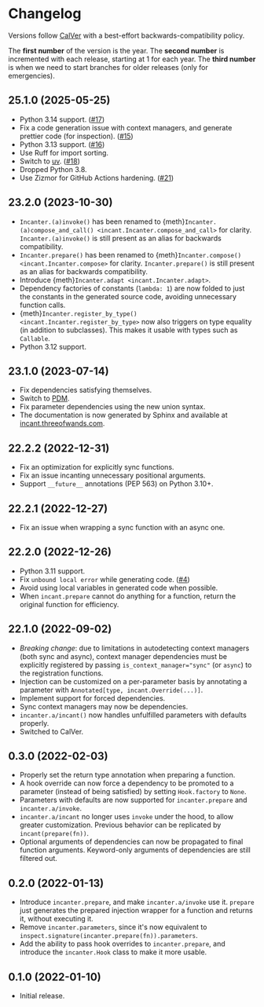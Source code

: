 # Changelog

Versions follow [CalVer](https://calver.org) with a best-effort backwards-compatibility policy.

The **first number** of the version is the year.
The **second number** is incremented with each release, starting at 1 for each year.
The **third number** is when we need to start branches for older releases (only for emergencies).

## 25.1.0 (2025-05-25)

- Python 3.14 support.
  ([#17](https://github.com/Tinche/incant/pull/17))
- Fix a code generation issue with context managers, and generate prettier code (for inspection).
  ([#15](https://github.com/Tinche/incant/pull/15))
- Python 3.13 support.
  ([#16](https://github.com/Tinche/incant/pull/16))
- Use Ruff for import sorting.
- Switch to [uv](https://docs.astral.sh/uv/).
  ([#18](https://github.com/Tinche/incant/pull/18))
- Dropped Python 3.8.
- Use Zizmor for GitHub Actions hardening.
  ([#21](https://github.com/Tinche/incant/pull/21))

## 23.2.0 (2023-10-30)

- `Incanter.(a)invoke()` has been renamed to {meth}`Incanter.(a)compose_and_call() <incant.Incanter.compose_and_call>` for clarity.
  `Incanter.(a)invoke()` is still present as an alias for backwards compatibility.
- `Incanter.prepare()` has been renamed to {meth}`Incanter.compose() <incant.Incanter.compose>` for clarity.
  `Incanter.prepare()` is still present as an alias for backwards compatibility.
- Introduce {meth}`Incanter.adapt <incant.Incanter.adapt>`.
- Dependency factories of constants (`lambda: 1`) are now folded to just the constants in the generated source code, avoiding unnecessary function calls.
- {meth}`Incanter.register_by_type() <incant.Incanter.register_by_type>` now also triggers on type equality (in addition to subclasses).
  This makes it usable with types such as `Callable`.
- Python 3.12 support.

## 23.1.0 (2023-07-14)

- Fix dependencies satisfying themselves.
- Switch to [PDM](https://pdm.fming.dev/latest/).
- Fix parameter dependencies using the new union syntax.
- The documentation is now generated by Sphinx and available at [incant.threeofwands.com](https://incant.threeofwands.com).

## 22.2.2 (2022-12-31)

- Fix an optimization for explicitly sync functions.
- Fix an issue incanting unnecessary positional arguments.
- Support `__future__` annotations (PEP 563) on Python 3.10+.

## 22.2.1 (2022-12-27)

- Fix an issue when wrapping a sync function with an async one.

## 22.2.0 (2022-12-26)

- Python 3.11 support.
- Fix `unbound local error` while generating code.
  ([#4](https://github.com/Tinche/incant/issues/4))
- Avoid using local variables in generated code when possible.
- When `incant.prepare` cannot do anything for a function, return the original function for efficiency.

## 22.1.0 (2022-09-02)

- _Breaking change_: due to limitations in autodetecting context managers (both sync and async), context manager dependencies must be explicitly registered by passing `is_context_manager="sync"` (or `async`) to the registration functions.
- Injection can be customized on a per-parameter basis by annotating a parameter with `Annotated[type, incant.Override(...)]`.
- Implement support for forced dependencies.
- Sync context managers may now be dependencies.
- `incanter.a/incant()` now handles unfulfilled parameters with defaults properly.
- Switched to CalVer.

## 0.3.0 (2022-02-03)

- Properly set the return type annotation when preparing a function.
- A hook override can now force a dependency to be promoted to a parameter (instead of being satisfied) by setting `Hook.factory` to `None`.
- Parameters with defaults are now supported for `incanter.prepare` and `incanter.a/invoke`.
- `incanter.a/incant` no longer uses `invoke` under the hood, to allow greater customization. Previous behavior can be replicated by `incant(prepare(fn))`.
- Optional arguments of dependencies can now be propagated to final function arguments. Keyword-only arguments of dependencies are still filtered out.

## 0.2.0 (2022-01-13)

- Introduce `incanter.prepare`, and make `incanter.a/invoke` use it. `prepare` just generates the prepared injection wrapper for a function and returns it, without executing it.
- Remove `incanter.parameters`, since it's now equivalent to `inspect.signature(incanter.prepare(fn)).parameters`.
- Add the ability to pass hook overrides to `incanter.prepare`, and introduce the `incanter.Hook` class to make it more usable.

## 0.1.0 (2022-01-10)

- Initial release.
